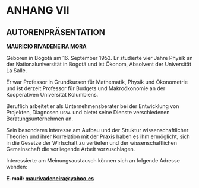 # ANHANG VII

## AUTORENPRÄSENTATION

**MAURICIO RIVADENEIRA MORA**

Geboren in Bogotá am 16. September 1953. Er studierte vier Jahre Physik an der Nationaluniversität in Bogotá und ist Ökonom, Absolvent der Universität La Salle.

Er war Professor in Grundkursen für Mathematik, Physik und Ökonometrie und ist derzeit Professor für Budgets und Makroökonomie an der Kooperativen Universität Kolumbiens.

Beruflich arbeitet er als Unternehmensberater bei der Entwicklung von Projekten, Diagnosen usw. und bietet seine Dienste verschiedenen Beratungsunternehmen an.

Sein besonderes Interesse am Aufbau und der Struktur wissenschaftlicher Theorien und ihrer Korrelation mit der Praxis haben es ihm ermöglicht, sich in die Gesetze der Wirtschaft zu vertiefen und der wissenschaftlichen Gemeinschaft die vorliegende Arbeit vorzuschlagen.

Interessierte am Meinungsaustausch können sich an folgende Adresse wenden:

**E-mail: maurivadeneira@yahoo.es**
